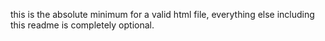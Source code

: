 this is the absolute minimum for a valid html file, 
everything else including this readme is completely optional. 
